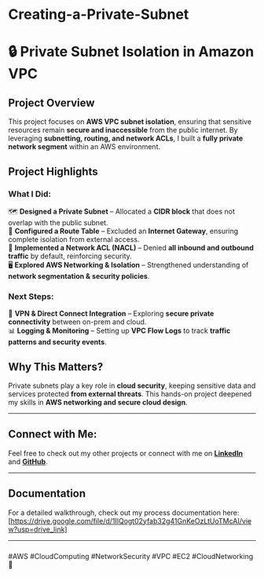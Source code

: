 # Creating-a-Private-Subnet
# 🔒 Private Subnet Isolation in Amazon VPC  

## **Project Overview**  
This project focuses on **AWS VPC subnet isolation**, ensuring that sensitive resources remain **secure and inaccessible** from the public internet. By leveraging **subnetting, routing, and network ACLs**, I built a **fully private network segment** within an AWS environment.  

## **Project Highlights**  

### **What I Did:**  
🗺️ **Designed a Private Subnet** – Allocated a **CIDR block** that does not overlap with the public subnet.  
🚦 **Configured a Route Table** – Excluded an **Internet Gateway**, ensuring complete isolation from external access.  
🔐 **Implemented a Network ACL (NACL)** – Denied **all inbound and outbound traffic** by default, reinforcing security.  
🖥️ **Explored AWS Networking & Isolation** – Strengthened understanding of **network segmentation & security policies**.  

### **Next Steps:**  
🔄 **VPN & Direct Connect Integration** – Exploring **secure private connectivity** between on-prem and cloud.  
📊 **Logging & Monitoring** – Setting up **VPC Flow Logs** to track **traffic patterns and security events**.  

## **Why This Matters?**  
Private subnets play a key role in **cloud security**, keeping sensitive data and services protected **from external threats**. This hands-on project deepened my skills in **AWS networking and secure cloud design**.  

---

## Connect with Me:
Feel free to check out my other projects or connect with me on **[LinkedIn](https://www.linkedin.com/in/james-phillips-028141308/)** and **[GitHub](https://github.com/Jphilp4)**.

---

## Documentation  
For a detailed walkthrough, check out my process documentation here: [https://drive.google.com/file/d/1IlQogt02yfab32g41GnKeOzLtUoTMcAI/view?usp=drive_link]

---

###  
#AWS #CloudComputing #NetworkSecurity #VPC #EC2 #CloudNetworking 🚀
